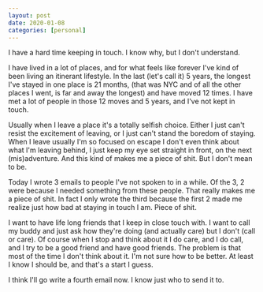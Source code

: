 ```yaml
---
layout: post
date: 2020-01-08
categories: [personal]
---
```


I have a hard time keeping in touch. I know why, but I don't understand.

I have lived in a lot of places, and for what feels like forever I've kind of been living
an itinerant lifestyle. In the last (let's call it) 5 years, the longest I've stayed in one place is 21 months, (that was NYC and
of all the other places I went, is far and away the longest) and have moved 12 times. I have met a lot of people
in those 12 moves and 5 years, and I've not kept in touch.

Usually when I leave a place it's a totally selfish choice. Either I just can't resist the excitement of leaving, or I just can't stand
the boredom of staying. When I leave usually I'm so focused on escape I don't even think about what I'm leaving behind, I just keep my eye set
straight in front, on the next (mis)adventure. And this kind of makes me a piece of shit. But I don't mean to be.

Today I wrote 3 emails to people I've not spoken to in a while. Of the 3, 2 were because I needed something from these people. That really makes me a
piece of shit. In fact I only wrote the third because the first 2 made me realize just how bad at staying in touch I am. Piece of shit.

I want to have life long friends that I keep in close touch with. I want to call my buddy and just ask how they're doing (and actually care)
but I don't (call or care). Of course when I stop and think about it I do care, and I do call, and I try to be a good friend and have good friends.
The problem is that most of the time I don't think about it. I'm not sure how to be better. At least I know I should be, and that's a start I guess.

I think I'll go write a fourth email now. I know just who to send it to.
